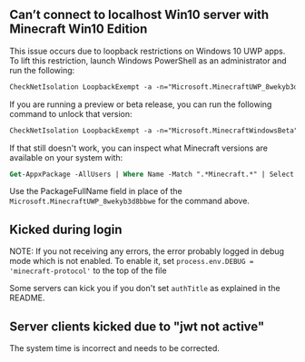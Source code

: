 ## Can’t connect to localhost Win10 server with Minecraft Win10 Edition

This issue occurs due to loopback restrictions on Windows 10 UWP apps. To lift this restriction, launch Windows PowerShell as an administrator and run the following:

```ps
CheckNetIsolation LoopbackExempt -a -n="Microsoft.MinecraftUWP_8wekyb3d8bbwe"
```

If you are running a preview or beta release, you can run the following command to unlock that version:

```ps
CheckNetIsolation LoopbackExempt -a -n="Microsoft.MinecraftWindowsBeta"
```

If that still doesn't work, you can inspect what Minecraft versions are available on your system with:

```ps
Get-AppxPackage -AllUsers | Where Name -Match ".*Minecraft.*" | Select Name,InstallLocation,PackageFullName
```

Use the PackageFullName field in place of the `Microsoft.MinecraftUWP_8wekyb3d8bbwe` for the command above.

## Kicked during login
NOTE: If you not receiving any errors, the error probably logged in debug mode which is not enabled. To enable it, set `process.env.DEBUG = 'minecraft-protocol'` to the top of the file

Some servers can kick you if you don't set `authTitle` as explained in the README. 

## Server clients kicked due to "jwt not active"

The system time is incorrect and needs to be corrected.
